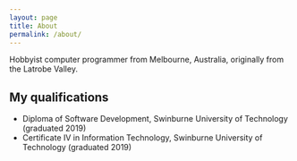 ```yaml
---
layout: page
title: About
permalink: /about/
---
```


Hobbyist computer programmer from Melbourne, Australia, originally from the Latrobe Valley.

## My qualifications

- Diploma of Software Development, Swinburne University of Technology (graduated 2019)
- Certificate IV in Information Technology, Swinburne University of Technology (graduated 2019)